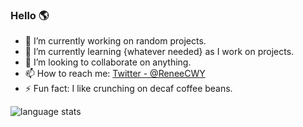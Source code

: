 ### Hello 🌎

- 🔭 I’m currently working on random projects.
- 🌱 I’m currently learning {whatever needed} as I work on projects.
- 👯 I’m looking to collaborate on anything.
- 📫 How to reach me: [Twitter - @ReneeCWY](https://twitter.com/ReneeCWY)
- ⚡ Fun fact: I like crunching on decaf coffee beans.

![language stats](https://github-readme-stats.vercel.app/api/top-langs/?username=CWYRenee&layout=compact&theme=algolia)
